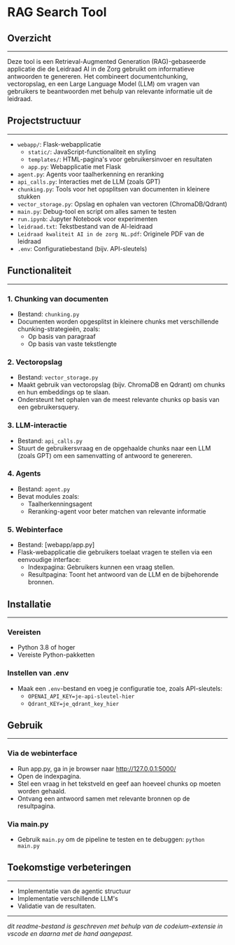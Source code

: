 # RAG Search Tool

## Overzicht
------------

Deze tool is een Retrieval-Augmented Generation (RAG)-gebaseerde applicatie die de Leidraad AI in de Zorg gebruikt om informatieve antwoorden te genereren. Het combineert documentchunking, vectoropslag, en een Large Language Model (LLM) om vragen van gebruikers te beantwoorden met behulp van relevante informatie uit de leidraad.

## Projectstructuur
-----------------

* `webapp/`: Flask-webapplicatie
	+ `static/`: JavaScript-functionaliteit en styling
	+ `templates/`: HTML-pagina's voor gebruikersinvoer en resultaten
	+ `app.py`: Webapplicatie met Flask
* `agent.py`: Agents voor taalherkenning en reranking
* `api_calls.py`: Interacties met de LLM (zoals GPT)
* `chunking.py`: Tools voor het opsplitsen van documenten in kleinere stukken
* `vector_storage.py`: Opslag en ophalen van vectoren (ChromaDB/Qdrant)
* `main.py`: Debug-tool en script om alles samen te testen
* `run.ipynb`: Jupyter Notebook voor experimenten
* `leidraad.txt`: Tekstbestand van de AI-leidraad
* `Leidraad kwaliteit AI in de zorg NL.pdf`: Originele PDF van de leidraad
* `.env`: Configuratiebestand (bijv. API-sleutels)

## Functionaliteit
--------------

### 1. Chunking van documenten

* Bestand: `chunking.py`
* Documenten worden opgesplitst in kleinere chunks met verschillende chunking-strategieën, zoals:
	+ Op basis van paragraaf
	+ Op basis van vaste tekstlengte

### 2. Vectoropslag

* Bestand: `vector_storage.py`
* Maakt gebruik van vectoropslag (bijv. ChromaDB en Qdrant) om chunks en hun embeddings op te slaan.
* Ondersteunt het ophalen van de meest relevante chunks op basis van een gebruikersquery.

### 3. LLM-interactie

* Bestand: `api_calls.py`
* Stuurt de gebruikersvraag en de opgehaalde chunks naar een LLM (zoals GPT) om een samenvatting of antwoord te genereren.

### 4. Agents

* Bestand: `agent.py`
* Bevat modules zoals:
	+ Taalherkenningsagent
	+ Reranking-agent voor beter matchen van relevante informatie

### 5. Webinterface

* Bestand: [webapp/app.py]
* Flask-webapplicatie die gebruikers toelaat vragen te stellen via een eenvoudige interface:
	+ Indexpagina: Gebruikers kunnen een vraag stellen.
	+ Resultpagina: Toont het antwoord van de LLM en de bijbehorende bronnen.

## Installatie
------------

### Vereisten

* Python 3.8 of hoger
* Vereiste Python-pakketten 

### Instellen van .env

* Maak een `.env`-bestand en voeg je configuratie toe, zoals API-sleutels:
	+ `OPENAI_API_KEY=je-api-sleutel-hier`
	+ `Qdrant_KEY=je_qdrant_key_hier`

## Gebruik
-----

### Via de webinterface

* Run app.py, ga in je browser naar http://127.0.0.1:5000/
* Open de indexpagina.
* Stel een vraag in het tekstveld en geef aan hoeveel chunks op moeten worden gehaald.
* Ontvang een antwoord samen met relevante bronnen op de resultpagina.

### Via main.py

* Gebruik `main.py` om de pipeline te testen en te debuggen: `python main.py`


## Toekomstige verbeteringen
-------------------------

* Implementatie van de agentic structuur
* Implementatie verschillende LLM's
* Validatie van de resultaten.

----
_dit readme-bestand is geschreven met behulp van de codeium-extensie in vscode en daarna met de hand aangepast._